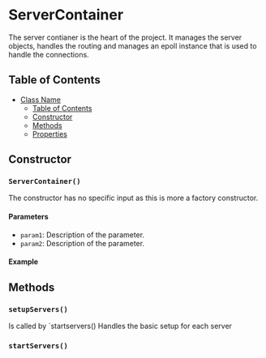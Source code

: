 # ServerContainer

The server contianer is the heart of the project. It manages the server objects, handles the routing and manages an epoll instance that is used to handle the connections.

## Table of Contents

- [Class Name](#class-name)
	- [Table of Contents](#table-of-contents)
	- [Constructor](#constructor)
	- [Methods](#methods)
	- [Properties](#properties)

## Constructor

### `ServerContainer()`

The constructor has no specific input as this is more a factory constructor.

#### Parameters

- `param1`: Description of the parameter.
- `param2`: Description of the parameter.

#### Example


## Methods

### `setupServers()`

Is called by `startservers()
Handles the basic setup for each server 

### `startServers()`